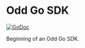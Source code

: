 # Odd Go SDK

[![GoDoc](https://godoc.org/github.com/oddnetworks/odd-go-sdk?status.svg)](https://godoc.org/github.com/oddnetworks/odd-go-sdk)

Beginning of an Odd Go SDK.
